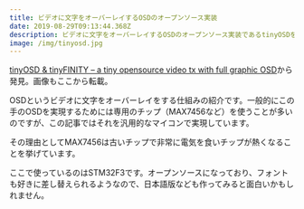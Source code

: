 ```yaml
---
title: ビデオに文字をオーバーレイするOSDのオープンソース実装
date: 2019-08-29T09:13:44.368Z
description: ビデオに文字をオーバーレイするOSDのオープンソース実装であるtinyOSDを紹介します。
image: /img/tinyosd.jpg
---
```

[tinyOSD & tinyFINITY – a tiny opensource video tx with full graphic OSD](https://fishpepper.de/2019/03/11/tinyosd-tinyfinity-a-tiny-opensource-video-tx-with-full-graphic-osd/)から発見。画像もここから転載。

OSDというビデオに文字をオーバーレイをする仕組みの紹介です。一般的にこの手のOSDを実現するためには専用のチップ（MAX7456など）を使うことが多いのですが、この記事ではそれを汎用的なマイコンで実現しています。

その理由としてMAX7456は古いチップで非常に電気を食いチップが熱くなることを挙げています。

ここで使っているのはSTM32F3です。オープンソースになっており、フォントも好きに差し替えられるようなので、日本語版なども作ってみると面白いかもしれません。
